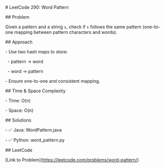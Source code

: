 \# LeetCode 290: Word Pattern



\## Problem

Given a pattern and a string `s`, check if `s` follows the same pattern (one-to-one mapping between pattern characters and words).



\## Approach

\- Use two hash maps to store:

&nbsp; - pattern → word

&nbsp; - word → pattern

\- Ensure one-to-one and consistent mapping.



\## Time \& Space Complexity

\- Time: O(n)

\- Space: O(n)



\## Solutions

\- ✅ Java: WordPattern.java

\- ✅ Python: word\_pattern.py



\## LeetCode

\[Link to Problem](https://leetcode.com/problems/word-pattern/)



